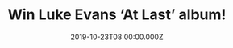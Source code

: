 ---
campaign-uuid: "c-37aa1c39-5f0e-400d-ab13-bdce0fadaf2c"
type: "Competition"
category: "Gifts"
date: "2019-10-23T08:00:00.000Z"
end-date: "2019-11-23T23:59:00.000Z"
disable-form: false
is_promoted: false
has_entry_page: true
title: "Win Luke Evans ‘At Last’ album!"
competition-description: "<p>Calling all Luke Evans fans, his brand new album its\
  \ finally here and we are giving it away to one lucky member! ‘At Last’ brings together\
  \ an eclectic collection of modern and classic songs, personally curated by Evans\
  \ to highlight and complement his unique delivery and vocal style!</p>\n<p>Want\
  \ it? Click below for a chance to win!</p>\n"
hero-header: "Win Luke Evans ‘At Last’ album!"
terms-confirmation: "N/A"
banner-img: "https://assets.expresslyapp.com/asset-fbf18d90-fe6b-4372-8f09-6b6f07fce667.jpg"
logo-left-href: "aaa.nme.com"
logo-left-image: "https://assets.expresslyapp.com/asset-fef1ae6b-43ca-4f96-921e-4bf9f43d8a03.jpg"
logo-left-title: "NME AAA"
bg-image-hero: "https://assets.expresslyapp.com/asset-dc415d48-903c-4a73-9e7c-e3167dd36443.jpg"
bg-image-first: "https://assets.expresslyapp.com/asset-f8e21d8e-168b-49e8-8093-33541d972b58.jpg"
section1-content: "<p>The bold and imaginative selection of songs that have been reimagined\
  \ by Evans include a huge, orchestral rendition of the Pat Benatar rock classic,\
  \ ‘Love Is A Battlefield’, which turns the track into something otherworldly along\
  \ side other modern classics such as U2’s ‘With Or Without You’, Maria McKee’s 90’\
  s power ballad ‘Show Me Heaven’ and Cher’s ‘If I Could Turn Back Time’, along with\
  \ the Etta James’ Jazz standard ‘At Last’ and ‘First Time Ever I Saw Your Face’\
  \ by Roberta Flack. \_ Recorded in 2019 at the world famous Sarm Studios in London,\
  \ Luke worked with producer Steve Anderson (Pet Shop Boys, Kylie Minogue, Britney\
  \ Spears, Take That), The Royal Philharmonic Orchestra, and in-demand string arranger/composer\
  \ Cliff Masterson (Kylie, Michael McDonald, Emeli Sandé), who’s stunning work has\
  \ been used across the world of film and music for decades.</p>\n"
entry-title: "Win Luke Evans ‘At Last’ album!"
entry-content: "<p>Enter the draw to win  Luke Evans ‘At Last’ album by completing\
  \ the form below before 23:59 on the 23rd of November 2019.</p>\n"
has-winner: true
winner-title: "CONGRATULATIONS to Elzbieta Z. who won Luke Evans ‘At Last’ album!"
winner-banner: "https://assets.expresslyapp.com/asset-c5de3785-30e9-430a-97c4-dfda40a08614.jpg"
prize-description: "Luke Evans ‘At Last’ album!"
special-conditions: "Multiple entries are allowed up to one every day.\r\n\r\nThis\
  \ competition is also available on: http://club.expressly.io/competitons/luke-evans-at-last-album"
country-restrictions:
- "GB"
---